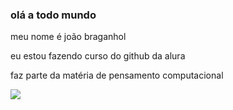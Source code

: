### olá a todo mundo
meu nome é joão braganhol

eu estou fazendo curso do github da alura

faz parte da matéria de pensamento computacional

![](https://media.tenor.com/Dq0SU_sI4ywAAAAC/michael-jackson.gif)
